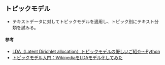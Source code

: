 ## トピックモデル
- テキストデータに対してトピックモデルを適用し、トピック別にテキスト分類を試みる。

#### 参考
- [LDA（Latent Dirichlet allocation）トピックモデルの優しいご紹介〜Python](https://lunarwoffie.com/lda-topic-model/)
- [トピックモデル入門：WikipediaをLDAモデル化してみた](https://recruit.gmo.jp/engineer/jisedai/blog/topic-model/)
